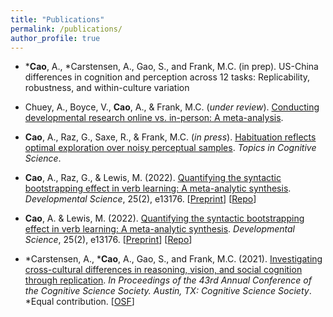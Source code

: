 ```yaml
---
title: "Publications"
permalink: /publications/
author_profile: true
---
```


- \***Cao**, A., \*Carstensen, A., Gao, S., and Frank, M.C. (in prep). US-China differences in cognition and perception across 12 tasks: Replicability, robustness, and within-culture variation

- Chuey, A., Boyce, V., **Cao**, A., & Frank, M.C. (*under review*). [Conducting developmental research online vs. in-person: A meta-analysis](https://psyarxiv.com/qc6fw).

- **Cao**, A., Raz, G., Saxe, R., & Frank, M.C. (*in press*). [Habituation reflects optimal exploration over noisy perceptual samples](https://psyarxiv.com/jb7qy). *Topics in Cognitive Science*. 

- **Cao**, A., Raz, G.,  & Lewis, M. (2022). [Quantifying the syntactic bootstrapping effect in verb learning: A meta-analytic synthesis](https://onlinelibrary.wiley.com/doi/full/10.1111/desc.13176). *Developmental Science*, 25(2), e13176. [[Preprint](https://psyarxiv.com/x8ynm)] [[Repo](https://github.com/anjiecao/SyntacticBootstrappingMA)]

- **Cao**, A. & Lewis, M. (2022). [Quantifying the syntactic bootstrapping effect in verb learning: A meta-analytic synthesis](https://onlinelibrary.wiley.com/doi/full/10.1111/desc.13176). *Developmental Science*, 25(2), e13176. [[Preprint](https://psyarxiv.com/x8ynm)] [[Repo](https://github.com/anjiecao/SyntacticBootstrappingMA)]

- \*Carstensen, A., \***Cao**, A., Gao, S., and Frank, M.C. (2021). [Investigating cross-cultural differences in reasoning, vision, and social cognition through replication](https://escholarship.org/content/qt3sn0030x/qt3sn0030x.pdf). *In Proceedings of the 43rd Annual Conference of the Cognitive Science Society. Austin, TX: Cognitive Science Society*. *Equal contribution.  [[OSF](https://osf.io/65hwd/)]


